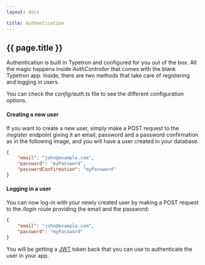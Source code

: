 ```yaml
---
layout: docs

title: Authentication
---
```


## {{ page.title }}

Authentication is built in Typetron and configured for you out of the box. All the magic happens inside
_AuthController_ that comes with the blank Typetron app. Inside, there are two methods that take care of registering and
logging in users.

You can check the _config/auth.ts_ file to see the different configuration options.

#### Creating a new user

If you want to create a new user, simply make a POST request to the _/register_ endpoint giving it an email, password
and a password confirmation as in the following image, and you will have a user created in your database.

```json
{
    "email": "john@example.com",
    "password": "myPassword",
    "passwordConfirmation": "myPassword"
}
```

#### Logging in a user

You can now log-in with your newly created user by making a POST request to the _/login_ route providing the email and
the password:

```json
{
    "email": "john@example.com",
    "password": "myPassword"
}
```

You will be getting a [JWT](https://jwt.io/) token back that you can use to authenticate the user in your app.
